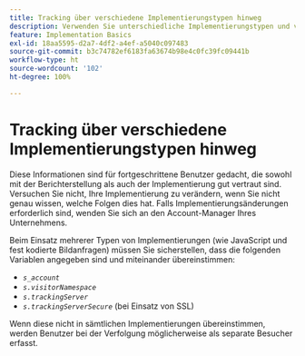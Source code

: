 ```yaml
---
title: Tracking über verschiedene Implementierungstypen hinweg
description: Verwenden Sie unterschiedliche Implementierungstypen und verfolgen Sie Besucher nahtlos zwischen ihnen.
feature: Implementation Basics
exl-id: 18aa5595-d2a7-4df2-a4ef-a5040c097483
source-git-commit: b3c74782ef6183fa63674b98e4c0fc39fc09441b
workflow-type: ht
source-wordcount: '102'
ht-degree: 100%

---
```


# Tracking über verschiedene Implementierungstypen hinweg

Diese Informationen sind für fortgeschrittene Benutzer gedacht, die sowohl mit der Berichterstellung als auch der Implementierung gut vertraut sind. Versuchen Sie nicht, Ihre Implementierung zu verändern, wenn Sie nicht genau wissen, welche Folgen dies hat. Falls Implementierungsänderungen erforderlich sind, wenden Sie sich an den Account-Manager Ihres Unternehmens.

Beim Einsatz mehrerer Typen von Implementierungen (wie JavaScript und fest kodierte Bildanfragen) müssen Sie sicherstellen, dass die folgenden Variablen angegeben sind und miteinander übereinstimmen:

* *`s_account`*
* *`s.visitorNamespace`*
* *`s.trackingServer`*
* *`s.trackingServerSecure`* (bei Einsatz von SSL)

Wenn diese nicht in sämtlichen Implementierungen übereinstimmen, werden Benutzer bei der Verfolgung möglicherweise als separate Besucher erfasst.
